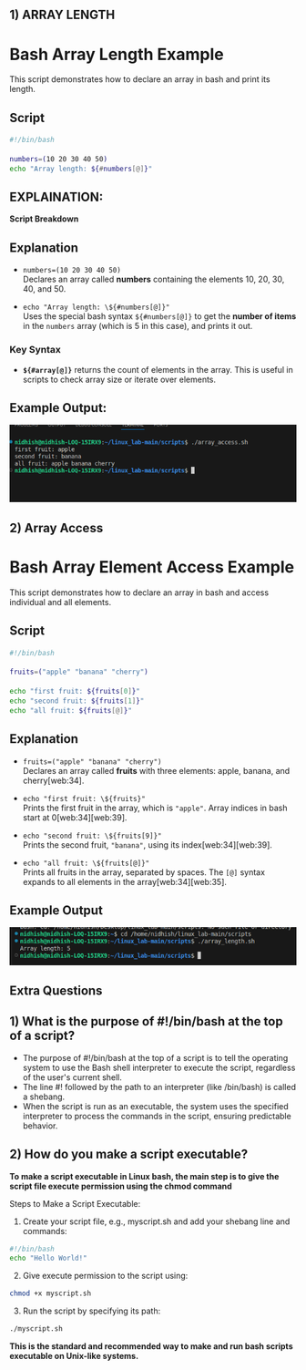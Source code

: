 ## 1) ARRAY LENGTH
# Bash Array Length Example

This script demonstrates how to declare an array in bash and print its length.

## Script
 ```bash
 #!/bin/bash

numbers=(10 20 30 40 50)
echo "Array length: ${#numbers[@]}"
```


## EXPLAINATION:
**Script Breakdown**

## Explanation

- `numbers=(10 20 30 40 50)`  
  Declares an array called **numbers** containing the elements 10, 20, 30, 40, and 50.

- `echo "Array length: \${#numbers[@]}"`  
  Uses the special bash syntax `${#numbers[@]}` to get the **number of items** in the `numbers` array (which is 5 in this case), and prints it out.

### Key Syntax

- **`${#array[@]}`** returns the count of elements in the array. This is useful in scripts to check array size or iterate over elements.

## Example Output:
![images](./images/access.png)






## 2) Array Access
# Bash Array Element Access Example

This script demonstrates how to declare an array in bash and access individual and all elements.

## Script
```bash
#!/bin/bash

fruits=("apple" "banana" "cherry")

echo "first fruit: ${fruits[0]}"
echo "second fruit: ${fruits[1]}"
echo "all fruit: ${fruits[@]}"
```


## Explanation

- `fruits=("apple" "banana" "cherry")`  
  Declares an array called **fruits** with three elements: apple, banana, and cherry[web:34].

- `echo "first fruit: \${fruits}"`  
  Prints the first fruit in the array, which is `"apple"`. Array indices in bash start at 0[web:34][web:39].

- `echo "second fruit: \${fruits[9]}"`  
  Prints the second fruit, `"banana"`, using its index[web:34][web:39].

- `echo "all fruit: \${fruits[@]}"`  
  Prints all fruits in the array, separated by spaces. The `[@]` syntax expands to all elements in the array[web:34][web:35].

## Example Output
![images](./images/len.png)



## Extra Questions 

## 1) What is the purpose of #!/bin/bash at the top of a script?
- The purpose of #!/bin/bash at the top of a script is to tell the operating system to use the Bash shell interpreter to execute the script, regardless of the user's current shell.
- The line #! followed by the path to an interpreter (like /bin/bash) is called a shebang.
- When the script is run as an executable, the system uses the specified interpreter to process the commands in the script, ensuring predictable behavior.



## 2) How do you make a script executable?
**To make a script executable in Linux bash, the main step is to give the script file execute permission using the chmod command**

Steps to Make a Script Executable:
1. Create your script file, e.g., myscript.sh and add your shebang line and commands:
```bash
#!/bin/bash
echo "Hello World!"
```
2. Give execute permission to the script using:
```bash
chmod +x myscript.sh
```

3. Run the script by specifying its path:
```bash
./myscript.sh
```
**This is the standard and recommended way to make and run bash scripts executable on Unix-like systems.**





